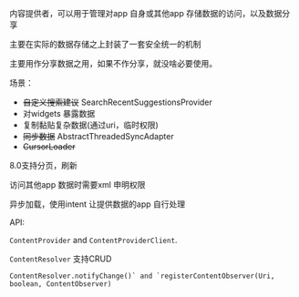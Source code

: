 内容提供者，可以用于管理对app 自身或其他app 存储数据的访问，以及数据分享  

主要在实际的数据存储之上封装了一套安全统一的机制    

主要用作分享数据之用，如果不作分享，就没啥必要使用。  

场景：

- ~~自定义搜索建议~~ SearchRecentSuggestionsProvider
- 对widgets 暴露数据
- 复制黏贴复杂数据(通过uri，临时权限)
- ~~同步数据~~ AbstractThreadedSyncAdapter
- ~~CursorLoader~~



8.0支持分页，刷新  

访问其他app 数据时需要xml 申明权限

异步加载，使用intent 让提供数据的app 自行处理 



API:

`ContentProvider` and `ContentProviderClient`.

`ContentResolver` 支持CRUD  

```
ContentResolver.notifyChange()` and `registerContentObserver(Uri, boolean, ContentObserver)
```







